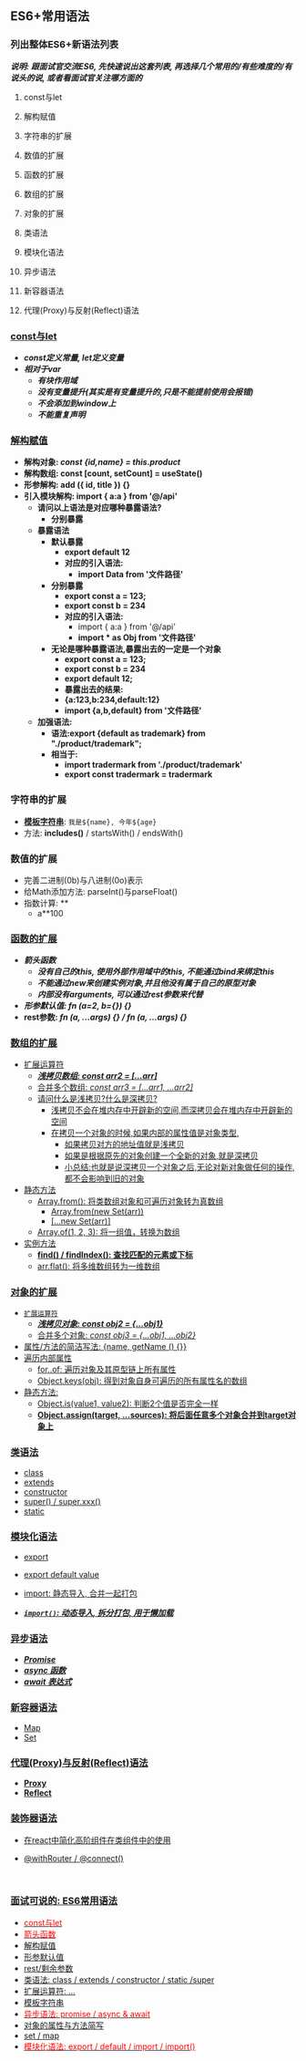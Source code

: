 ## ES6+常用语法

### 列出整体ES6+新语法列表

***说明: 跟面试官交流ES6, 先快速说出这套列表, 再选择几个常用的/有些难度的/有说头的说, 或者看面试官关注哪方面的***

1. const与let
2. 解构赋值



1. 字符串的扩展

2. 数值的扩展

3. 函数的扩展

4. 数组的扩展

5. 对象的扩展


6. 类语法

7. 模块化语法

8. 异步语法

9. 新容器语法

10. 代理(Proxy)与反射(Reflect)语法


### <u>const与let</u>

- ***const定义常量, let定义变量***
- ***相对于var***
  - ***有块作用域***
  - ***没有变量提升(其实是有变量提升的,只是不能提前使用会报错)***
  - ***不会添加到window上***
  - ***不能重复声明***

### <u>解构赋值</u>

- **解构对象: *const {id,name} = this.product***
- **解构数组: const [count, setCount] = useState()**
- **形参解构: add ({ id, title }) {}**
- **引入模块解构: import { a:a } from '@/api'**
  - **请问以上语法是对应哪种暴露语法?**
    - **分别暴露**
  - **暴露语法**
    - **默认暴露**
      - **export default 12**
      - **对应的引入语法:**
        - **import Data from '文件路径'**
    - **分别暴露**
      - **export const a = 123;**
      - **export const b = 234**
      - **对应的引入语法:**
        -  import { a:a } from '@/api'
        - **import * as Obj from '文件路径'**
    - **无论是哪种暴露语法,暴露出去的一定是一个对象**
      - **export const a = 123;**
      - **export const b = 234**
      - **export default 12;**
      - **暴露出去的结果:**
      - **{a:123,b:234,default:12}**
      - **import {a,b,default} from '文件路径'**
  - **加强语法:**
    - **语法:export {default as trademark} from "./product/trademark";**
    - **相当于:**
      - **import tradermark from './product/trademark'**
      - **export const tradermark = tradermark** 



### 字符串的扩展

- **<u>模板字符串</u>**: `我是${name}, 今年${age}`
- 方法: **includes()** / startsWith() / endsWith()

### 数值的扩展

- 完善二进制(0b)与八进制(0o)表示
- 给Math添加方法: parseInt()与parseFloat() 
- 指数计算: **
  - a**100

### <u>函数的扩展</u>

- ***箭头函数***
  - ***没有自己的this, 使用外部作用域中的this, 不能通过bind来绑定this***
  - ***不能通过new来创建实例对象,并且他没有属于自己的原型对象***
  - ***内部没有arguments, 可以通过rest参数来代替***
- ***形参默认值: fn (a=2, b={}) {}***
- **rest参数: *fn (a, ...args) {} / fn (a, ...args) {}*** 

### <u>数组的扩展

- 扩展运算符
  - ***浅拷贝数组: const arr2 = [...arr]***
  - 合并多个数组: *const arr3 =  [...arr1, ...arr2]*
  - 请问什么是浅拷贝?什么是深拷贝?
    - 浅拷贝不会在堆内存中开辟新的空间,而深拷贝会在堆内存中开辟新的空间
    - 在拷贝一个对象的时候,如果内部的属性值是对象类型,
      - 如果拷贝对方的地址值就是浅拷贝
      - 如果是根据原先的对象创建一个全新的对象,就是深拷贝
      - 小总结:也就是说深拷贝一个对象之后,无论对新对象做任何的操作,都不会影响到旧的对象
- 静态方法
  - Array.from():  将类数组对象和可遍历对象转为真数组
    - Array.from(new Set(arr))
    - [...new Set(arr)]
  - Array.of(1, 2, 3): 将一组值，转换为数组
- 实例方法
  - **find() / findIndex(): 查找匹配的元素或下标**
  - arr.flat(): 将多维数组转为一维数组

### <u>对象的扩展</u>

- `扩展运算符`
  - ***浅拷贝对象: const obj2 = {...obj1}***
  - 合并多个对象: *const obj3 =  {...obj1, ...obj2}*
- 属性/方法的简洁写法:  {name, getName () {}}
- 遍历内部属性
  - for..of: 遍历对象及其原型链上所有属性
  - Object.keys(obj): 得到对象自身可遍历的所有属性名的数组
- 静态方法:
  - Object.is(value1, value2): 判断2个值是否完全一样
  - **Object.assign(target, ...sources): 将后面任意多个对象合并到target对象上** 

### <u>类语法</u>

- class
- extends
- constructor
- super() / super.xxx()
- static

### <u>模块化语法</u>

- export  

- export default  value

- import: 静态导入, 合并一起打包

- ***`import()`: 动态导入, 拆分打包, 用于懒加载*** 


### <u>异步语法</u>

- ***Promise***
- ***async 函数***
- ***await 表达式***



### 新容器语法

- Map
- Set



### 代理(Proxy)与反射(Reflect)语法

- **Proxy**
- **Reflect**



### 装饰器语法

- 在react中简化高阶组件在类组件中的使用
- @withRouter / @connect()

  ​

### 面试可说的: ES6常用语法

- <font color='red'>const与let</font>
- <font color='red'>箭头函数</font>
- 解构赋值
- 形参默认值
- rest/剩余参数
- 类语法: class / extends / constructor / static /super
- 扩展运算符: ...
- 模板字符串
- <font color='red'>异步语法: promise / async & await</font>
- 对象的属性与方法简写
- set / map
- <font color='red'>模块化语法: export / default / import / import()</font>

